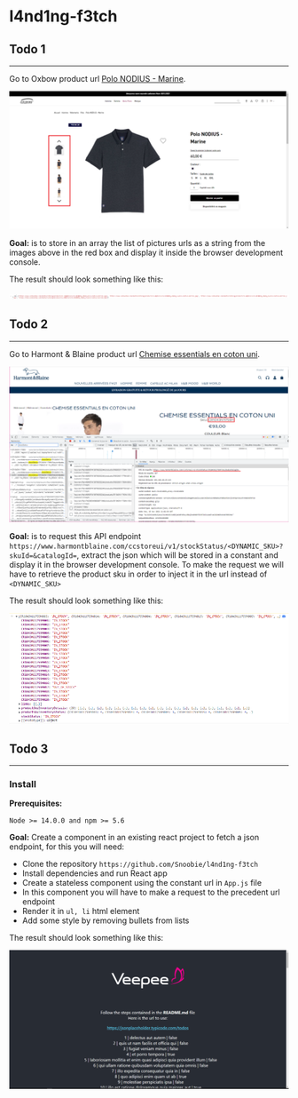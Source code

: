 # l4nd1ng-f3tch

## Todo 1
----
Go to Oxbow product url [Polo NODIUS - Marine](https://www.oxbowshop.com/fr/n2nodius-deep-marine.html).

![todo1](./images/oxbow_todo_1.PNG)

**Goal:** is to store in an array the list of pictures urls as a string from the images above in the red box and display it inside the browser development console.

The result should look something like this: 

![result1](./images/todo_1_result.PNG)

## Todo 2
----
Go to Harmont & Blaine product url [Chemise essentials en coton uni](https://www.harmontblaine.com/FR/essentials/chemise-essentials-en-coton-uni/CR1043N11759M).

![todo2](./images/harmont_todo_2.PNG)

**Goal:** is to request this API endpoint `https://www.harmontblaine.com/ccstoreui/v1/stockStatus/<DYNAMIC_SKU>?skuId=&catalogId=`, extract the json which will be stored in a constant and display it in the browser development console. To make the request we will have to retrieve the product sku in order to inject it in the url instead of `<DYNAMIC_SKU>`


The result should look something like this:

![result2](./images/todo_2_result.PNG)


## Todo 3
----

### Install

**Prerequisites:** 
      
    Node >= 14.0.0 and npm >= 5.6

**Goal:** Create a component in an existing react project to fetch a json endpoint, for this you will need:
* Clone the repository `https://github.com/Snoobie/l4nd1ng-f3tch`
* Install dependencies and run React app
* Create a stateless component using the constant url in `App.js` file
* In this component you will have to make a request to the precedent url endpoint
* Render it in `ul, li` html element
* Add some style by removing bullets from lists

The result should look something like this:

![result3](./images/todo_3_result.PNG)
